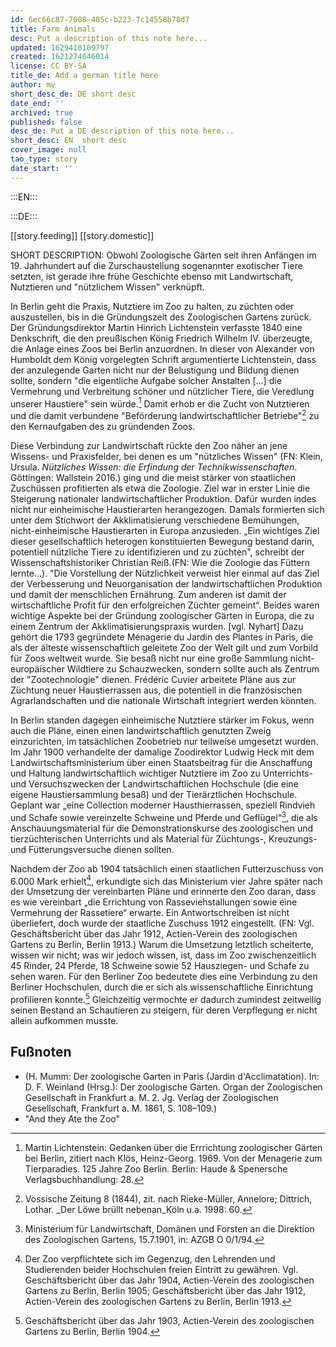 ```yaml
---
id: 6ec66c87-7008-405c-b223-7c14558b78d7
title: Farm Animals
desc: Put a description of this note here...
updated: 1629410109797
created: 1621274646014
license: CC BY-SA
title_de: Add a german title here
author: mv
short_desc_de: DE short desc
date_end: ''
archived: true
published: false
desc_de: Put a DE description of this note here...
short_desc: EN  short desc
cover_image: null
tao_type: story
date_start: ''
---
```



:::EN:::



:::DE:::

[[story.feeding]]
[[story.domestic]] 



SHORT DESCRIPTION: Obwohl Zoologische Gärten seit ihren Anfängen im 19. Jahrhundert auf die Zurschaustellung sogenannter exotischer Tiere setzten, ist gerade ihre frühe Geschichte ebenso mit Landwirtschaft, Nutztieren und "nützlichem Wissen" verknüpft. 

In Berlin geht die Praxis, Nutztiere im Zoo zu halten, zu züchten oder auszustellen, bis in die Gründungszeit des Zoologischen Gartens zurück. Der Gründungsdirektor Martin Hinrich Lichtenstein verfasste 1840 eine Denkschrift, die den preußischen König Friedrich Wilhelm IV. überzeugte, die Anlage eines Zoos bei Berlin anzuordnen. In dieser von Alexander von Humboldt dem König vorgelegten Schrift argumentierte Lichtenstein, dass der anzulegende Garten nicht nur der Belustigung und Bildung dienen sollte, sondern "die eigentliche Aufgabe solcher Anstalten [...] die Vermehrung und Verbreitung schöner und nützlicher Tiere, die Veredlung unserer Haustiere" sein würde.[^lichtenstein1] Damit erhob er die Zucht von Nutztieren und die damit verbundene "Beförderung landwirtschaftlicher Betriebe"[^lichtenstein1-2] zu den Kernaufgaben des zu gründenden Zoos. 

Diese Verbindung zur Landwirtschaft rückte den Zoo näher an jene Wissens- und Praxisfelder, bei denen es um "nützliches Wissen" (FN: Klein, Ursula. _Nützliches Wissen: die Erfindung der Technikwissenschaften_. Göttingen: Wallstein 2016.) ging und die meist stärker von staatlichen Zuschüssen profitierten als etwa die Zoologie. Ziel war in erster Linie die Steigerung nationaler landwirtschaftlicher Produktion. Dafür wurden indes nicht nur einheimische Haustierarten herangezogen. Damals formierten sich unter dem Stichwort der Akklimatisierung verschiedene Bemühungen, nicht-einheimische Haustierarten in Europa anzusieden. „Ein wichtiges Ziel dieser gesellschaftlich heterogen konstituierten Bewegung bestand darin, potentiell nützliche Tiere zu identifizieren und zu züchten", schreibt der Wissenschaftshistoriker Christian Reiß.(FN: Wie die Zoologie das Füttern lernte...). "Die Vorstellung der Nützlichkeit verweist hier einmal auf das Ziel der Verbesserung und Neuorganisation der landwirtschaftlichen Produktion und damit der menschlichen Ernährung. Zum anderen ist damit der wirtschaftliche Profit für den erfolgreichen Züchter gemeint“. Beides waren wichtige Aspekte bei der Gründung zoologischer Gärten in Europa, die zu einem Zentrum der Akklimatisierungspraxis wurden. [vgl. Nyhart] Dazu gehört die 1793 gegründete Ménagerie du Jardin des Plantes in Paris, die als der älteste wissenschaftlich geleitete Zoo der Welt gilt und zum Vorbild für Zoos weltweit wurde. Sie besaß nicht nur eine große Sammlung nicht-europäischer Wildtiere zu Schauzwecken, sondern sollte auch als Zentrum der "Zootechnologie" dienen. Frédéric Cuvier arbeitete Pläne aus zur Züchtung neuer Haustierrassen aus, die potentiell in die französischen Agrarlandschaften und die nationale Wirtschaft integriert werden könnten.

In Berlin standen dagegen einheimische Nutztiere stärker im Fokus, wenn auch die Pläne, einen einen landwirtschaftlich genutzten Zweig  einzurichten, im tatsächlichen Zoobetrieb nur teilweise umgesetzt wurden. Im Jahr 1900 verhandelte der damalige Zoodirektor Ludwig Heck mit dem Landwirtschaftsministerium über einen Staatsbeitrag für die Anschaffung und Haltung landwirtschaftlich wichtiger Nutztiere im Zoo zu Unterrichts- und Versuchszwecken der Landwirtschaftlichen Hochschule (die eine eigene Haustiersammlung besaß) und der Tierärztlichen Hochschule. Geplant war „eine Collection moderner Hausthierrassen, speziell Rindvieh und Schafe sowie vereinzelte Schweine und Pferde und Geflügel“[^LandwirtschTierpark1], die als Anschauungsmaterial für die Demonstrationskurse des zoologischen und tierzüchterischen Unterrichts und als Material für Züchtungs-, Kreuzungs- und Fütterungsversuche dienen sollten. 

Nachdem der Zoo ab 1904 tatsächlich einen staatlichen Futterzuschuss von 6.000 Mark erhielt[^LandwirtschTierpark2], erkundigte sich das Ministerium vier Jahre später nach der Umsetzung der vereinbarten Pläne und erinnerte den Zoo daran, dass es wie vereinbart „die Errichtung von Rasseviehstallungen sowie eine Vermehrung der Rassetiere“ erwarte. Ein Antwortschreiben ist nicht überliefert, doch wurde der staatliche Zuschuss 1912 eingestellt. (FN: Vgl. Geschäftsbericht über das Jahr 1912, Actien-Verein des zoologischen Gartens zu Berlin, Berlin 1913.) Warum die Umsetzung letztlich scheiterte, wissen wir nicht; was wir jedoch wissen, ist, dass im Zoo zwischenzeitlich 45 Rinder, 24 Pferde, 18 Schweine sowie 52 Hausziegen- und Schafe zu sehen waren. Für den Berliner Zoo bedeutete dies eine Verbindung zu den Berliner Hochschulen, durch die er sich als wissenschaftliche Einrichtung profilieren konnte.[^LandwirtschTierpark3] Gleichzeitig vermochte er dadurch zumindest zeitweilig seinen Bestand an Schautieren zu steigern, für deren Verpflegung er nicht allein aufkommen musste.





## Fußnoten

[^lichtenstein1]: Martin Lichtenstein: Gedanken über die Errrichtung zoologischer Gärten bei Berlin, zitiert nach Klös, Heinz-Georg. 1969. Von der Menagerie zum Tierparadies. 125 Jahre Zoo Berlin. Berlin: Haude & Spenersche Verlagsbuchhandlung: 28.

[^lichtenstein1-2]: Vossische Zeitung 8 (1844), zit. nach Rieke-Müller, Annelore; Dittrich, Lothar. _Der Löwe brüllt nebenan_Köln u.a. 1998: 60.

[^LandwirtschTierpark1]: Ministerium für Landwirtschaft, Domänen und Forsten an die Direktion des Zoologischen Gartens, 15.7.1901, in: AZGB O 0/1/94.

[^LandwirtschTierpark2]: Der Zoo verpflichtete sich im Gegenzug, den Lehrenden und Studierenden beider Hochschulen freien Eintritt zu gewähren. Vgl. Geschäftsbericht über das Jahr 1904, Actien-Verein des zoologischen Gartens zu Berlin, Berlin 1905; Geschäftsbericht über das Jahr 1912, Actien-Verein des zoologischen Gartens zu Berlin, Berlin 1913. 

[^LandwirtschTierpark3]: Geschäftsbericht über das Jahr 1903, Actien-Verein des zoologischen Gartens zu Berlin, Berlin 1904.

* (H. Mumm: Der zoologische Garten in Paris (Jardin d'Acclimatation). In: D. F. Weinland (Hrsg.): Der zoologische Garten. Organ der Zoologischen Gesellschaft in Frankfurt a. M. 2. Jg. Verlag der Zoologischen Gesellschaft, Frankfurt a. M. 1861, S. 108–109.)
* "And they Ate the Zoo"
